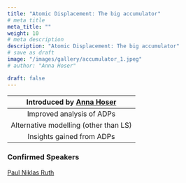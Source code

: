 ```yaml
---
title: "Atomic Displacement: The big accumulator"
# meta title
meta_title: ""
weight: 10
# meta description
description: "Atomic Displacement: The big accumulator"
# save as draft
image: "/images/gallery/accumulator_1.jpeg"
# author: "Anna Hoser"

draft: false
---
```


|Introduced by [Anna Hoser](/authors/anna-hoser)|
|:---:|
|Improved analysis of ADPs|
|Alternative modelling (other than LS)|
|Insights gained from ADPs|

### Confirmed Speakers
[Paul Niklas Ruth](/authors/niklas-ruth)